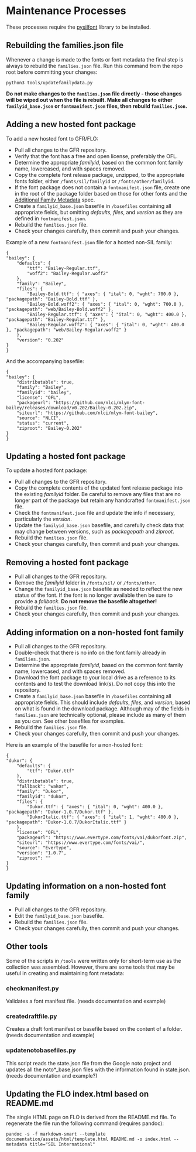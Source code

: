 # Maintenance Processes

These processes require the [pysilfont](https://github.com/silnrsi/pysilfont) library to be installed.

## Rebuilding the families.json file

Whenever a change is made to the fonts or font metadata the final step is always to rebuild the `families.json` file. Run this command from the repo root before committing your changes:

```
python3 tools/updatefamilydata.py
```

**Do not make changes to the `families.json` file directly - those changes will be wiped out when the file is rebuilt. Make all changes to either `familyid_base.json` or `fontmanifest.json` files, then rebuild `families.json`.**

## Adding a new hosted font package

To add a new hosted font to GFR/FLO:

- Pull all changes to the GFR repository.
- Verify that the font has a free and open license, preferably the OFL.
- Determine the appropriate *familyid*, based on the common font family name, lowercased, and with spaces removed.
- Copy the complete font release package, unzipped, to the appropriate fonts folder, either `/fonts/sil/familyid` or `/fonts/other/familyid`.
- If the font package does not contain a `fontmanifest.json` file, create one in the root of the package folder based on those for other fonts and the [Additional Family Metadata](/documentation/manifests.md) spec.
- Create a `familyid_base.json` basefile in `/basefiles` containing all appropriate fields, but omitting *defaults*, *files*, and *version* as they are defined in `fontmanifest.json`.
- Rebuild the `families.json` file.
- Check your changes carefully, then commit and push your changes.

Example of a new `fontmanifest.json` file for a hosted non-SIL family:

```
{
"bailey": {
    "defaults": {
        "ttf": "Bailey-Regular.ttf",
        "woff2": "Bailey-Regular.woff2"
    },
    "family": "Bailey",
    "files": {
        "Bailey-Bold.ttf": { "axes": { "ital": 0, "wght": 700.0 }, "packagepath": "Bailey-Bold.ttf" },
        "Bailey-Bold.woff2": { "axes": { "ital": 0, "wght": 700.0 }, "packagepath": "web/Bailey-Bold.woff2" },
        "Bailey-Regular.ttf": { "axes": { "ital": 0, "wght": 400.0 }, "packagepath": "Bailey-Regular.ttf" },
        "Bailey-Regular.woff2": { "axes": { "ital": 0, "wght": 400.0 }, "packagepath": "web/Bailey-Regular.woff2" }
    },
    "version": "0.202"
}
}
```

And the accompanying basefile:

```
{
"bailey": {
    "distributable": true,
    "family": "Bailey",
    "familyid": "bailey",
    "license": "OFL",
    "packageurl": "https://github.com/nlci/mlym-font-bailey/releases/download/v0.202/Bailey-0.202.zip",
    "siteurl": "https://github.com/nlci/mlym-font-bailey",
    "source": "NLCI",
    "status": "current",
    "ziproot": "Bailey-0.202"
}
}
```

## Updating a hosted font package

To update a hosted font package:

- Pull all changes to the GFR repository.
- Copy the complete contents of the updated font release package into the existing *familyid* folder. Be careful to remove any files that are no longer part of the package but retain any handcrafted `fontmanifest.json` file.
- Check the `fontmanifest.json` file and update the info if necessary, particularly the *version*.
- Update the `familyid_base.json` basefile, and carefully check data that may change between versions, such as *packagepath* and *ziproot*.
- Rebuild the `families.json` file.
- Check your changes carefully, then commit and push your changes.

## Removing a hosted font package

- Pull all changes to the GFR repository.
- Remove the *familyid* folder in `/fonts/sil/` or `/fonts/other`.
- Change the `familyid_base.json` basefile as needed to reflect the new status of the font. If the font is no longer available then be sure to provide a *fallback*. **Do not remove the basefile altogether!**
- Rebuild the `families.json` file.
- Check your changes carefully, then commit and push your changes.

## Adding information on a non-hosted font family

- Pull all changes to the GFR repository.
- Double-check that there is no info on the font family already in `families.json`.
- Determine the appropriate *familyid*, based on the common font family name, lowercased, and with spaces removed.
- Download the font package to your local drive as a reference to its contents and to test the download link(s). Do not copy this into the repository.
- Create a `familyid_base.json` basefile in `/basefiles` containing all appropriate fields. This should include *defaults*, *files*, and *version*, based on what is found in the download package. Although may of the fields in `families.json` are technically optional, please include as many of them as you can. See other basefiles for examples.
- Rebuild the `families.json` file.
- Check your changes carefully, then commit and push your changes.

Here is an example of the basefile for a non-hosted font:

```
{
"dukor": {
    "defaults": {
        "ttf": "Dukor.ttf"
    },
    "distributable": true,
    "fallback": "wakor",
    "family": "Dukor",
    "familyid": "dukor",
    "files": {
        "Dukor.ttf": { "axes": { "ital": 0, "wght": 400.0 }, "packagepath": "Dukor-1.0.7/Dukor.ttf" },
        "DukorItalic.ttf": { "axes": { "ital": 1, "wght": 400.0 }, "packagepath": "Dukor-1.0.7/DukorItalic.ttf" }
    },
    "license": "OFL",
    "packageurl": "https://www.evertype.com/fonts/vai/dukorfont.zip",
    "siteurl": "https://www.evertype.com/fonts/vai/",
    "source": "Evertype",
    "version": "1.0.7",
    "ziproot": ""
}
}
```

## Updating information on a non-hosted font family

- Pull all changes to the GFR repository.
- Edit the `familyid_base.json` basefile.
- Rebuild the `families.json` file.
- Check your changes carefully, then commit and push your changes.

## Other tools

Some of the scripts in `/tools` were written only for short-term use as the collection was assembled. However, there are some tools that may be useful in creating and maintaining font metadata:

### checkmanifest.py

Validates a font manifest file. (needs documentation and example)

### createdraftfile.py

Creates a draft font manifest or basefile based on the content of a folder. (needs documentation and example)

### updatenotobasefiles.py

This script reads the state.json file from the Google noto project and updates all the noto*_base.json files with the information found in state.json. (needs documentation and example?)

## Updating the FLO index.html based on README.md

The single HTML page on FLO is derived from the README.md file. To regenerate the file run the following command (requires pandoc):

```
pandoc -s -f markdown-smart --template documentation/assets/html/template.html README.md -o index.html --metadata title="SIL International"
```